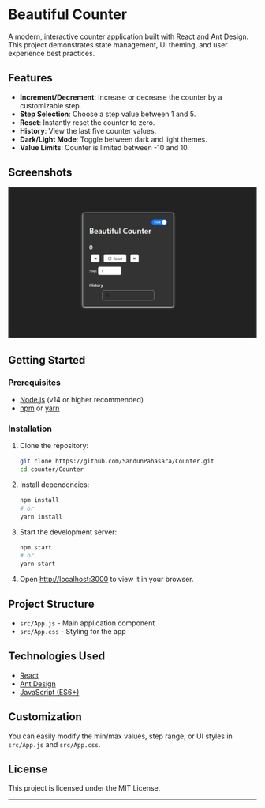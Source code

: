 # Beautiful Counter

A modern, interactive counter application built with React and Ant Design. This project demonstrates state management, UI theming, and user experience best practices.

## Features

- **Increment/Decrement**: Increase or decrease the counter by a customizable step.
- **Step Selection**: Choose a step value between 1 and 5.
- **Reset**: Instantly reset the counter to zero.
- **History**: View the last five counter values.
- **Dark/Light Mode**: Toggle between dark and light themes.
- **Value Limits**: Counter is limited between -10 and 10.

## Screenshots

![alt text](image.png) <!-- Add a screenshot if available -->

## Getting Started

### Prerequisites

- [Node.js](https://nodejs.org/) (v14 or higher recommended)
- [npm](https://www.npmjs.com/) or [yarn](https://yarnpkg.com/)

### Installation

1. Clone the repository:
   ```sh
   git clone https://github.com/SandunPahasara/Counter.git
   cd counter/Counter
   ```

2. Install dependencies:
   ```sh
   npm install
   # or
   yarn install
   ```

3. Start the development server:
   ```sh
   npm start
   # or
   yarn start
   ```

4. Open [http://localhost:3000](http://localhost:3000) to view it in your browser.

## Project Structure

- `src/App.js` - Main application component
- `src/App.css` - Styling for the app

## Technologies Used

- [React](https://reactjs.org/)
- [Ant Design](https://ant.design/)
- [JavaScript (ES6+)](https://developer.mozilla.org/en-US/docs/Web/JavaScript)

## Customization

You can easily modify the min/max values, step range, or UI styles in `src/App.js` and `src/App.css`.

## License

This project is licensed under the MIT License.

---
